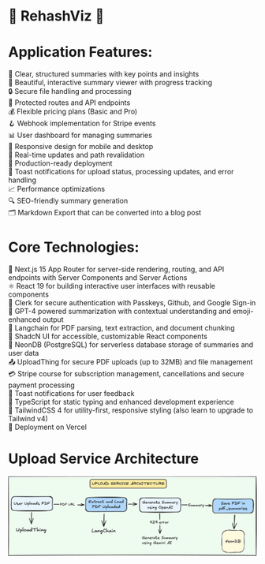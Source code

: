 # 📄 RehashViz 📄

# Application Features: <br/>

📝 Clear, structured summaries with key points and insights <br/>
🎨 Beautiful, interactive summary viewer with progress tracking <br/>
🔒 Secure file handling and processing <br/>
🔐 Protected routes and API endpoints <br/>
💰 Flexible pricing plans (Basic and Pro)  <br/>
🪝 Webhook implementation for Stripe events <br/>
📊 User dashboard for managing summaries <br/>
📱 Responsive design for mobile and desktop <br/>
🔄 Real-time updates and path revalidation <br/>
🚀 Production-ready deployment <br/>
🔔 Toast notifications for upload status, processing updates, and error handling <br/>
📈 Performance optimizations <br/>
🔍 SEO-friendly summary generation <br/>
🗂️ Markdown Export that can be converted into a blog post <br/>


 # Core Technologies: <br/>

🚀 Next.js 15 App Router for server-side rendering, routing, and API endpoints with Server Components and Server Actions <br/>
⚛️ React 19 for building interactive user interfaces with reusable components <br/>
🔑 Clerk for secure authentication with Passkeys, Github, and Google Sign-in <br/>
🤖 GPT-4 powered summarization with contextual understanding and emoji-enhanced output <br/>
🧠 Langchain for PDF parsing, text extraction, and document chunking <br/>
🎨 ShadcN UI for accessible, customizable React components <br/>
💾 NeonDB (PostgreSQL) for serverless database storage of summaries and user data <br/>
📤 UploadThing for secure PDF uploads (up to 32MB) and file management <br/>
💳 Stripe course for subscription management, cancellations and secure payment processing <br/>
🔔 Toast notifications for user feedback <br/>
📜 TypeScript for static typing and enhanced development experience <br/>
💅 TailwindCSS 4 for utility-first, responsive styling (also learn to upgrade to Tailwind v4) <br/>
🚀 Deployment on Vercel <br/>

# Upload Service Architecture <br/>

![Image Alt](https://github.com/IshaTHub/rehashviz/blob/d4c02037dbd3e482a3f313ed47620fe04c115c8a/USA.png)
